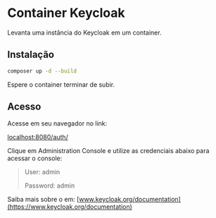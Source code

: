 # Container Keycloak

Levanta uma instância do Keycloak em um container.

## Instalação

```bash
composer up -d --build
```

Espere o container terminar de subir.

## Acesso

Acesse em seu navegador no link:

[localhost:8080/auth/](http://localhost:8080/auth/)

Clique em Administration Console e utilize as credenciais abaixo para acessar o console:

> User: admin
>
>Password: admin

Saiba mais sobre o em: [www.keycloak.org/documentation](https://www.keycloak.org/documentation)
